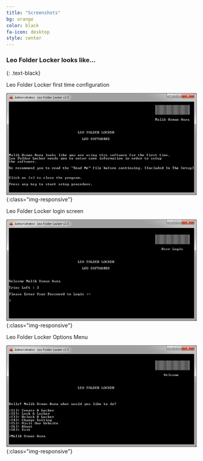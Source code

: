 ```yaml
---
title: "Screenshots"
bg: orange
color: black
fa-icon: desktop
style: center
---
```


### Leo Folder Locker looks like...
{: .text-black}

<label>Leo Folder Locker first time configuration</label>

![LeoFolderLocker1](img/pic1.png){:class="img-responsive"}

<label>Leo Folder Locker login screen</label>

![LeoFolderLocker2](img/pic2.png){:class="img-responsive"}

<label>Leo Folder Locker Options Menu</label>

![LeoFolderLocker3](img/pic3.png){:class="img-responsive"}
